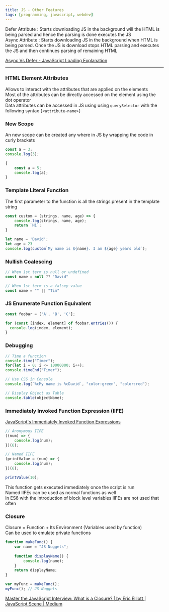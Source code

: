 ```yaml
---
title: JS - Other Features
tags: [programming, javascript, webdev]
---
```


Defer Attribute : Starts downloading JS in the background will the HTML is being parsed and hence the parsing is done executes the JS  
Async Attribute : Starts downloading JS in the background when HTML is being parsed.  Once the JS is download stops HTML parsing and executes the JS and then continues parsing of remaining HTML

[Async Vs Defer - JavaScript Loading Explanation](https://blog.webdevsimplified.com/2019-12/javascript-loading-attributes-explained/)

---

### HTML Element Attributes

Allows to interact with the attributes that are applied on the elements  
Most of the attributes can be directly accessed on the element using the dot operator  
Data attributes can be accessed in JS using using `querySelector` with the following syntax `[<attribute-name>]`

### New Scope

An new scope can be created any where in JS by wrapping the code in curly brackets

````js
const a = 3;
console.log(3);

{
	const a = 5;
	console.log(a);
}
````

### Template Literal Function

The first parameter to the function is all the strings present in the template string

````js
const custom = (strings, name, age) => {
	console.log(strings, name, age);
	return `Hi`;
}

let name = 'David';
let age = 23
console.log(custom`My name is ${name}. I am ${age} years old`);
````

### Nullish Coalescing

````js
// When 1st term is null or undefined
const name = null ?? "David"

// When 1st term is a falsey value
const name = "" || "Tim"
````

### JS Enumerate Function Equivalent

````js
const foobar = ['A', 'B', 'C'];

for (const [index, element] of foobar.entries()) {
  console.log(index, element);
}
````

### Debugging

````js
// Time a function
console.time("Timer");
for(let i = 0; i <= 10000000; i++);
console.timeEnd("Timer");

// Use CSS in Console
console.log(`%cMy name is %cDavid`, "color:green", "color:red");

// Display Object as Table
console.table(objectName);
````

### Immediately Invoked Function Expression (IIFE)

[JavaScript's Immediately Invoked Function Expressions](https://stackabuse.com/javascripts-immediately-invoked-function-expressions/)

````javascript
// Anonymous IIFE
((num) => {
    console.log(num);
})(6);

// Named IIFE
(printValue = (num) => {
    console.log(num);
})(6);

printValue(10);
````

This function gets executed immediately once the script is run  
Named IIFEs can be used as normal functions as well  
In ES6 with the introduction of block level variables IIFEs are not used that often

### Closure

Closure = Function + Its Environment (Variables used by function)  
Can be used to emulate private functions

````javascript
function makeFunc() {
	var name = "JS Nuggets";
	
	function displayName() {
		console.log(name);
	}
	return displayName;
}

var myFunc = makeFunc();
myFunc(); // JS Nuggets
````

[Master the JavaScript Interview: What is a Closure? | by Eric Elliott | JavaScript Scene | Medium](https://medium.com/javascript-scene/master-the-javascript-interview-what-is-a-closure-b2f0d2152b36#.nu14obibk)